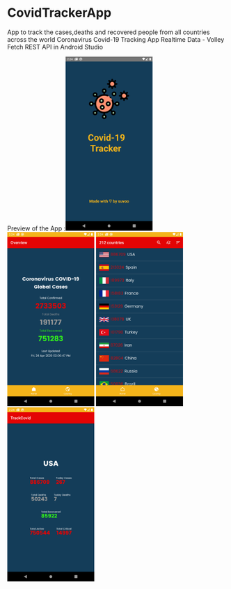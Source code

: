 # CovidTrackerApp
App to track the cases,deaths and recovered people from all countries across the world
Coronavirus Covid-19 Tracking App Realtime Data - Volley Fetch REST API in Android Studio

Preview of the App :<img src = "screenshots/page1.png" width="200">
<img src = "screenshots/page2.png" width="200">
<img src = "screenshots/page3.png" width="200">
<img src = "screenshots/page4.png" width="200">
